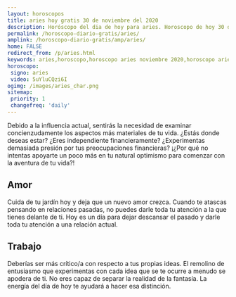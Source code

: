 ```yaml
---
layout: horoscopos
title: aries hoy gratis 30 de noviembre del 2020 
description: Horóscopo del dia de hoy para aries. Horoscopo de hoy 30 de noviembre del 2020. Las predicciones de amor, trabajo, vida personal gratis.
permalink: /horoscopo-diario-gratis/aries/
amplink: /horoscopo-diario-gratis/amp/aries/
home: FALSE
redirect_from: /p/aries.html
keywords: aries,horoscopo,horoscopo aries noviembre 2020,horoscopo aries hoy,tarot aries noviembre 2020,horoscopo aries,tarot aries hoy,horoscopo de hoy,horoscopo diario,tarot del amor,horoscopo de hoy aries,horoscopo diario del tarot, Horoscopo de hoy aries 30 de noviembre del 2020,horóscopo del día,signos zodiacales 2020, el horoscopo de hoy
horoscopo:
 signo: aries
 video: 5uYluCQzi6I
ogimg: /images/aries_char.png
sitemap:
 priority: 1
 changefreq: 'daily'
---
```



Debido a la influencia actual, sentirás la necesidad de examinar concienzudamente los aspectos más materiales de tu vida. ¿Estás donde deseas estar? ¿Eres independiente financieramente? ¿Experimentas demasiada presión por tus preocupaciones financieras? ¡¿Por qué no intentas apoyarte un poco más en tu natural optimismo para comenzar con la aventura de tu vida?!

## Amor

Cuida de tu jardín hoy y deja que un nuevo amor crezca. Cuando te atascas pensando en relaciones pasadas, no puedes darle toda tu atención a la que tienes delante de ti. Hoy es un día para dejar descansar el pasado y darle toda tu atención a una relación actual.

## Trabajo

Deberías ser más crítico/a con respecto a tus propias ideas. El remolino de entusiasmo que experimentas con cada idea que se te ocurre a menudo se apodera de ti. No eres capaz de separar la realidad de la fantasía. La energía del día de hoy te ayudará a hacer esa distinción.
